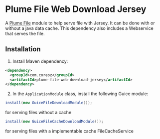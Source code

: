 Plume File Web Download Jersey
==============================

A [Plume File](../) module to help serve file with Jersey. It can be done with or without a java data cache. 
This dependency also includes a Webservice that serves the file.

Installation
------------

1. Install Maven dependency:
```xml
<dependency>
  <groupId>com.coreoz</groupId>
  <artifactId>plume-file-web-download-jersey</artifactId>
</dependency>
```
2. In the `ApplicationModule` class, install the following Guice module:
```java
install(new GuiceFileDownloadModule());
```
for serving files without a cache
```java
install(new GuiceFileCacheDownloadModule());
```
for serving files with a implementable cache FileCacheService
